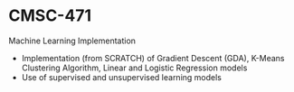 # CMSC-471
Machine Learning Implementation

* Implementation (from SCRATCH) of Gradient Descent (GDA), K-Means Clustering Algorithm, Linear and Logistic Regression models
* Use of supervised and unsupervised learning models
